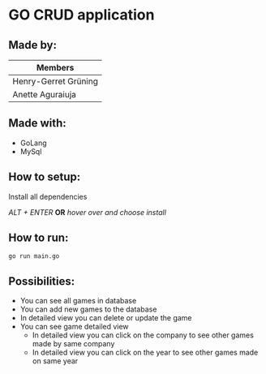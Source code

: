 # GO CRUD application

## Made by:

| Members  |
| ------------- | 
| Henry-Gerret Grüning  | 
| Anette Aguraiuja  | 

## Made with:

- GoLang
- MySql

## How to setup:

Install all dependencies

*ALT + ENTER* **OR** *hover over and choose install*

## How to run:

```
go run main.go
```

## Possibilities:

- You can see all games in database
- You can add new games to the database
- In detailed view you can delete or update the game
- You can see game detailed view
  - In detailed view you can click on the company to see other games made by same company
  - In detailed view you can click on the year to see other games made on same year
